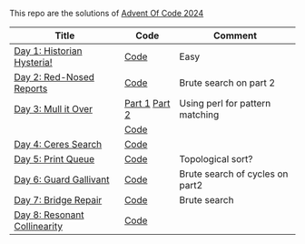 This repo are the solutions of [Advent Of Code 2024](https://adventofcode/2024)

| Title                                                               | Code                                  | Comment                         |
|---------------------------------------------------------------------|---------------------------------------|---------------------------------|
| [Day 1: Historian Hysteria!](https://adventofcode.com/2024/day/1)   | [Code](day1.q)                        | Easy                            |
| [Day 2: Red-Nosed Reports](https://adventofcode.com/2024/day/2)     | [Code](day2.q)                        | Brute search on part 2          |
| [Day 3: Mull it Over](https://adventofcode.com/2024/day/3)          | [Part 1](day3.pl) [Part 2](day3_2.pl) | Using perl for pattern matching |
|                                                                     | [Code](day3.q)                        |                                 |
| [Day 4: Ceres Search](https://adventofcode.com/2024/day/4)          | [Code](day4.q)                        |                                 |
| [Day 5: Print Queue](https://adventofcode.com/2024/day/5)           | [Code](day5.q)                        | Topological sort?               |
| [Day 6: Guard Gallivant](https://adventofcode.com/2024/day/6)       | [Code](day6.q)                        | Brute search of cycles on part2 |
| [Day 7: Bridge Repair](https://adventofcode.com/2024/day/7)         | [Code](day7.q)                        | Brute search                    |
| [Day 8: Resonant Collinearity](https://adventofcode.com/2024/day/8) | [Code](day8.q)                        |                                 |









